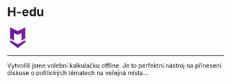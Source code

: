 # H-edu

<!--time:2017-2018-->

![](https://github.com/adam-p/markdown-here/raw/master/src/common/images/icon48.png)

---

Vytvořili jsme volební kalkulačku offline. Je to perfektní nástroj na přinesení diskuse o politických tématech na veřejná místa...

